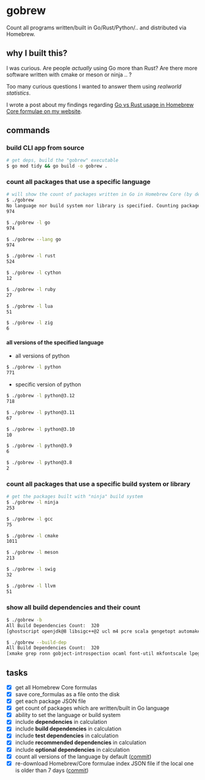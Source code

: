 # gobrew

Count all programs written/built in Go/Rust/Python/.. and distributed via Homebrew.

## why I built this?

I was curious. Are people _actually_ using Go more than Rust? Are there more software written with cmake or meson or ninja .. ?

Too many curious questions I wanted to answer them using _realworld statistics_.

I wrote a post about my findings regarding [Go vs Rust usage in Homebrew Core formulae on my website](https://abanoubhanna.com/posts/go-vs-rust-use-production/).

## commands

### build CLI app from source

```sh
# get deps, build the "gobrew" executable
$ go mod tidy && go build -o gobrew .
```

### count all packages that use a specific language

```sh
# will show the count of packages written in Go in Homebrew Core (by default)
$ ./gobrew
No language nor build system nor library is specified. Counting packages built in Go (by default):
974

$ ./gobrew -l go
974

$ ./gobrew --lang go
974

$ ./gobrew -l rust
524

$ ./gobrew -l cython
12

$ ./gobrew -l ruby
27

$ ./gobrew -l lua
51

$ ./gobrew -l zig
6
```

#### all versions of the specified language

- all versions of python

```sh
$ ./gobrew -l python
771
```

- specific version of python

```sh
$ ./gobrew -l python@3.12
718

$ ./gobrew -l python@3.11
67

$ ./gobrew -l python@3.10
10

$ ./gobrew -l python@3.9
6

$ ./gobrew -l python@3.8
2
```

### count all packages that use a specific build system or library

```sh
# get the packages built with "ninja" build system
$ ./gobrew -l ninja
253

$ ./gobrew -l gcc
75

$ ./gobrew -l cmake
1011

$ ./gobrew -l meson
213

$ ./gobrew -l swig
32

$ ./gobrew -l llvm
51
```

### show all build dependencies and their count

```sh
$ ./gobrew -b
All Build Dependencies Count:  320
[ghostscript openjdk@8 libsigc++@2 ucl m4 pcre scala gengetopt automake ghc@9.6 tl-expected xmake libtool docbook-xsl perl cweb lua pyinvoke cmake swig coreutils imagemagick gperf spdlog gnu-tar libevent sphinx-doc gputils gsettings-desktop-schemas tcl-tk unifdef gi-docgen graphviz go-md2man nasm bind freetds json-glib xbyak rustup-init counterfeiter vulkan-loader cpptest cargo-bundle libelf mkfontscale cargo-c jinja2-cli tradcpp pnpm ocaml-findlib gtkmm tclap libx11 libgpg-error cairomm@1.14 pipenv llvm go@1.17 python@3.11 node gradle@6 libpq linux-headers@5.15 vim sip nlohmann-json protobuf dune nkf openssl@3 doctest ghc@8.10 gtk-doc yarn hidapi sbt mage dos2unix asciidoctor hpack gmp flatbuffers t1utils keystone ronn ocaml pandoc go@1.19 lzip miniupnpc xorgproto opam mvfst docbook2x texinfo cc65 libxkbfile gatsby-cli mdds protobuf@21 go cppunit mysql@5.7 linux-headers@4.4 glide python-setuptools ghc@8.6 ghc@9.2 gox lpeg node@14 ecl util-linux glm asciidoc go-bindata spirv-llvm-translator gpp boost gobject-introspection boost-build opencl-headers vala dub libetonyek valijson python@3.12 maven sdcc gnutls doxygen gnustep-make autoconf@2.13 socat breezy gcc mandoc jam llvm@16 luarocks ocaml@4 librsvg cereal mercurial erlang gzip intltool pillow numpy eigen ant glib extra-cmake-modules binutils texi2html xz bmake mk-configure cabal-install libatomic_ops help2man libuv vulkan-volk ghc@9.4 bash groff meson nginx nim google-sparsehash qt python@3.9 googletest autoconf-archive opus freetype ki18n httpd lndir docbook po4a gawk node@18 ruby tmux tlx libosmium gtk4 yasm qt@5 check wabt xmltoman bsdmake apr grep pyqt-builder pod2man ispc rsync cython re2c cpanminus pybind11 cscope cxxopts util-macros xcb-proto cli11 osinfo-db-tools ford apr-util fpc ifacemaker font-util yelp-tools python@3.10 libgcrypt ghc bazelisk go@1.20 pkg-config bat libwpg libxt openjdk@11 gnome-common pypy spice-protocol python-lxml byacc autoconf@2.69 scons texlive msgpack-cxx halibut uthash dtools rebar3 nettle libxslt openjdk flex pygobject3 glktermw lit helm gettext itstool shfmt zig antlr scdoc haskell-stack fmt molten-vk autoconf dmd clojure asio gnu-getopt crystal libarchive rapidjson xmlto gradle smake quickjs docutils w3m bison cmocka gnu-sed libconfig cpptoml mingw-w64 dotnet xa pyyaml desktop-file-utils make hevea lowdown cunit foma pangomm@2.46 go@1.18 gnupg poetry chafa emacs netsurf-buildsystem sassc rpcgen fontforge ocamlbuild ragel argp-standalone xtrans rust rustfmt ldc just glibmm@2.66 vulkan-headers libsodium mlton buildapp pcre2 libscrypt erlang@25 mockery mcpp repo mlkit ninja go@1.21 ccache luajit]

$ ./gobrew --build-dep
All Build Dependencies Count:  320
[xmake grep ronn gobject-introspection ocaml font-util mkfontscale lpeg ucl vulkan-volk yarn glib ragel libconfig mandoc xtrans bat libosmium automake flex xz fmt clojure cpanminus vulkan-loader docutils protobuf@21 jinja2-cli doxygen extra-cmake-modules gatsby-cli httpd halibut rustup-init ruby cargo-c crystal miniupnpc dtools dub node@14 gtkmm msgpack-cxx socat boost rustfmt cweb foma binutils wabt googletest libtool libxslt hpack asio meson poetry ifacemaker python-setuptools desktop-file-utils cxxopts glktermw byacc xbyak openjdk@11 uthash bind go-bindata graphviz argp-standalone protobuf eigen autoconf@2.69 gnu-getopt libgpg-error libpq ocaml@4 mockery libuv flatbuffers ghc@8.10 pangomm@2.46 coreutils emacs unifdef lndir cmake bsdmake dotnet librsvg libevent python@3.9 nettle mingw-w64 cli11 perl gmp freetds pybind11 openssl@3 rpcgen docbook xmltoman libgcrypt util-linux go@1.21 pyinvoke ocaml-findlib mysql@5.7 apr pod2man pandoc erlang@25 gnustep-make spirv-llvm-translator libxkbfile itstool rebar3 libetonyek libsigc++@2 pyqt-builder autoconf boost-build tcl-tk apr-util cscope autoconf-archive shfmt openjdk hidapi mvfst openjdk@8 tclap maven pcre2 breezy asciidoctor libwpg jam keystone valijson scdoc hevea mlton groff libelf bash opencl-headers osinfo-db-tools sip dos2unix gnutls xa ghc quickjs erlang chafa gperf vim antlr cunit pkg-config yasm lowdown netsurf-buildsystem go@1.18 pypy re2c lua gzip gnupg ghostscript nim docbook-xsl xmlto ldc counterfeiter yelp-tools xcb-proto bison mcpp pipenv rust python@3.11 imagemagick ispc tmux cairomm@1.14 gettext glm gcc pygobject3 ecl go@1.17 libx11 pcre gnu-tar libxt node scala util-macros python@3.10 node@18 freetype lzip swig vala m4 sassc ocamlbuild gsettings-desktop-schemas pnpm go-md2man gawk gnome-common go llvm pillow smake nkf ccache linux-headers@4.4 buildapp repo gtk4 cabal-install sphinx-doc xorgproto go@1.19 tlx ghc@9.4 ford ki18n doctest cpptoml po4a luarocks opus gi-docgen ghc@9.2 spice-protocol dune tl-expected gradle@6 tradcpp intltool mk-configure rsync libsodium glibmm@2.66 llvm@16 ant help2man qt check ghc@9.6 sdcc cpptest luajit json-glib gradle qt@5 texi2html docbook2x bmake fontforge autoconf@2.13 python-lxml vulkan-headers spdlog cc65 helm haskell-stack dmd just texinfo texlive cython gpp molten-vk cereal rapidjson nasm cmocka mlkit mage bazelisk gputils gtk-doc libscrypt asciidoc fpc gox nlohmann-json cppunit w3m mdds lit t1utils scons gengetopt google-sparsehash python@3.12 libatomic_ops gnu-sed zig sbt cargo-bundle pyyaml make ghc@8.6 numpy mercurial go@1.20 linux-headers@5.15 nginx glide ninja libarchive opam]
```

## tasks

- [x] get all Homebrew Core formulas
- [x] save core_formulas as a file onto the disk
- [x] get each package JSON file
- [x] get count of packages which are written/built in Go language
- [x] ability to set the language or build system
- [x] include **dependencies** in calculation
- [x] include **build dependencies** in calculation
- [x] include **test dependencies** in calculation
- [x] include **recommended dependencies** in calculation
- [x] include **optional dependencies** in calculation
- [x] count all versions of the language by default ([commit](https://github.com/abanoubha/gobrew/commit/7de9e76c03401ce70568417db550eda590bff919))
- [x] re-download Homebrew/Core formulae index JSON file if the local one is older than 7 days ([commit](https://github.com/abanoubha/gobrew/commit/2a9713b90dd319203ec7692df81fb6c8e5759277))
